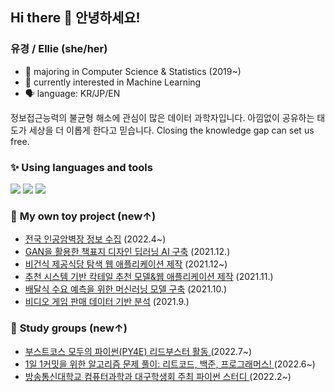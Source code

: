 ## Hi there 👋 안녕하세요!
### **유경 / Ellie** (she/her) 

- 🌱 majoring in Computer Science & Statistics (2019~)
- 🌱 currently interested in Machine Learning 
- 🗣️ language: KR/JP/EN


정보접근능력의 불균형 해소에 관심이 많은 데이터 과학자입니다.
아낌없이 공유하는 태도가 세상을 더 이롭게 한다고 믿습니다. 
Closing the knowledge gap can set us free.



### ✨ **Using languages and tools** 

<img src="https://img.shields.io/badge/python-3776AB?style=flat-square&logo=python&logoColor=white"/> <img src="https://img.shields.io/badge/GoogleColab-F9AB00?style=flat-square&logo=googlecolab&logoColor=black"/> <img src="https://img.shields.io/badge/scikitlearn-F7931E?style=flat-square&logo=scikit-learn&logoColor=white"/>



### 💭 **My own toy project** (new↑)

- <a href="https://github.com/yk-Jeong/climbing_map">전국 인공암벽장 정보 수집</a> (2022.4~)
- <a href="https://github.com/yk-Jeong/bookcover_gan">GAN을 활용한 책표지 디자인 딥러닝 AI 구축</a> (2021.12.)
- <a href="https://github.com/yk-Jeong/vegan_app">비건식 제공식당 탐색 웹 애플리케이션 제작</a> (2021.12~)
- <a href="https://github.com/yk-Jeong/cocktail_recommendation">추천 시스템 기반 칵테일 추천 모델&웹 애플리케이션 제작</a> (2021.11.)
- <a href="https://github.com/yk-Jeong/meal_prediction">배달식 수요 예측을 위한 머신러닝 모델 구축</a> (2021.10.)
- <a href="https://github.com/yk-Jeong/gamedata_analysis">비디오 게임 판매 데이터 기반 분석</a> (2021.9.)


### 🤝 **Study groups** (new↑)

- <a href="https://github.com/yk-Jeong/PY4E">부스트코스 모두의 파이썬(PY4E) 리드부스터 활동 </a> (2022.7~)
- <a href="https://github.com/yk-Jeong/leetcode">1일 1커밋을 위한 알고리즘 문제 풀이: 리트코드, 백준, 프로그래머스! </a> (2022.6~)
- <a href="https://github.com/yk-Jeong/KNOU">방송통신대학교 컴퓨터과학과 대구학생회 주최 파이썬 스터디 </a> (2022.2~)
